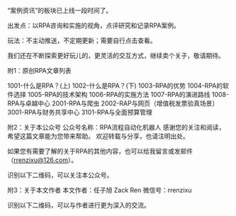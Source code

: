  “案例资讯”的板块已上线一段时间了。

出发点：以RPA咨询和实施的视角，点评研究和记录RPA案例。

玩法：不主动推送，不定期更新；需要自行点击查看。

我们还在不断探索更好玩儿的，更灵活的交互方式，继续卖个关子，敬请期待。
 

 
附1：原创RPA文章列表

1001-什么是RPA？(上)
1002-什么是RPA？(下)
1003-RPA的优势
1004-RPA的软件选择
1005-RPA的技术架构
1006-RPA的实施方法
1007-RPA的演进路线
1008-RPA与卓越中心
2001-RPA与爬虫
2002-RAP与网页（增值税发票验真场景）
3001-RPA与财务共享中心
3101-RPA与全面预算管理
 
附2：关于本公众号
公众号名称：RPA流程自动化机器人
感谢您的关注和阅读，希望这篇文章能为您带来帮助。
欢迎转载与分享，也请注明出处。

如果您有需要了解的关于RPA的其他内容，也可以给我留言或发邮件
（rrenzixu@126.com）。

 

识别以下二维码，可以关注本公众号。



附3：关于本文作者
本文作者：任子旭 Zack Ren
微信号：rrenzixu

识别以下二维码，可以与作者进行更为深入的交流。

